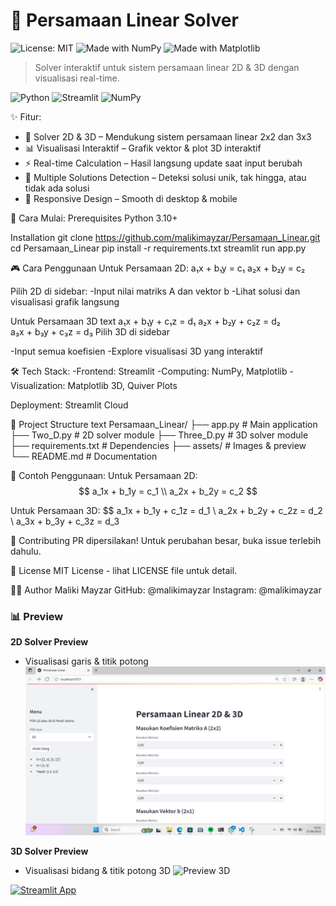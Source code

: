 # 🔢 Persamaan Linear Solver  

![License: MIT](https://img.shields.io/badge/License-MIT-yellow.svg)
![Made with NumPy](https://img.shields.io/badge/Made%20with-NumPy-blue)
![Made with Matplotlib](https://img.shields.io/badge/Matplotlib-Visualization-orange)

> Solver interaktif untuk sistem persamaan linear 2D & 3D dengan visualisasi real-time.

![Python](https://img.shields.io/badge/Python-3.10%2B-blue.svg)
![Streamlit](https://img.shields.io/badge/Streamlit-App-red)
![NumPy](https://img.shields.io/badge/NumPy-Array-green)

✨ Fitur:
- 🧮 Solver 2D & 3D – Mendukung sistem persamaan linear 2x2 dan 3x3  
- 📊 Visualisasi Interaktif – Grafik vektor & plot 3D interaktif  
- ⚡ Real-time Calculation – Hasil langsung update saat input berubah  
- 🎯 Multiple Solutions Detection – Deteksi solusi unik, tak hingga, atau tidak ada solusi  
- 📱 Responsive Design – Smooth di desktop & mobile  

🚀 Cara Mulai:
Prerequisites
Python 3.10+

Installation
git clone https://github.com/malikimayzar/Persamaan_Linear.git
cd Persamaan_Linear
pip install -r requirements.txt
streamlit run app.py

🎮 Cara Penggunaan
Untuk Persamaan 2D:
a₁x + b₁y = c₁
a₂x + b₂y = c₂

Pilih 2D di sidebar:
    -Input nilai matriks A dan vektor b
    -Lihat solusi dan visualisasi grafik langsung

Untuk Persamaan 3D
text
a₁x + b₁y + c₁z = d₁
a₂x + b₂y + c₂z = d₂  
a₃x + b₃y + c₃z = d₃
Pilih 3D di sidebar

-Input semua koefisien
-Explore visualisasi 3D yang interaktif

🛠️ Tech Stack:
    -Frontend: Streamlit
    -Computing: NumPy, Matplotlib
    -Visualization: Matplotlib 3D, Quiver Plots

Deployment: Streamlit Cloud

📁 Project Structure
text
Persamaan_Linear/
├── app.py             # Main application
├── Two_D.py           # 2D solver module
├── Three_D.py         # 3D solver module
├── requirements.txt   # Dependencies
├── assets/            # Images & preview
└── README.md          # Documentation

🎯 Contoh Penggunaan:
Untuk Persamaan 2D:
$$
a_1x + b_1y = c_1 \\
a_2x + b_2y = c_2
$$

Untuk Persamaan 3D:
$$
a_1x + b_1y + c_1z = d_1 \\
a_2x + b_2y + c_2z = d_2 \\
a_3x + b_3y + c_3z = d_3


🤝 Contributing
PR dipersilakan! Untuk perubahan besar, buka issue terlebih dahulu.

📄 License
MIT License - lihat LICENSE file untuk detail.

👨‍💻 Author
Maliki Mayzar
GitHub: @malikimayzar
Instagram: @malikimayzar

### 📊 Preview
**2D Solver Preview**
- Visualisasi garis & titik potong
![Preview 2D](assets/preview_2d.png)

**3D Solver Preview**
- Visualisasi bidang & titik potong 3D
![Preview 3D](assets/preview_3d.gif)

[![Streamlit App](https://static.streamlit.io/badges/streamlit_badge_black_white.svg)](https://persamaan-linear-ahc7kk2dsnhdhwfcthakh2.streamlit.app/)
